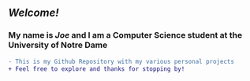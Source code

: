 ## ***Welcome!***
### My name is _Joe_ and I am a Computer Science student at the University of Notre Dame
```diff
- This is my Github Repository with my various personal projects
+ Feel free to explore and thanks for stopping by!
```
<!---
JoeWhelps/JoeWhelps is a ✨ special ✨ repository because its `README.md` (this file) appears on your GitHub profile.
You can click the Preview link to take a look at your changes.
--->
